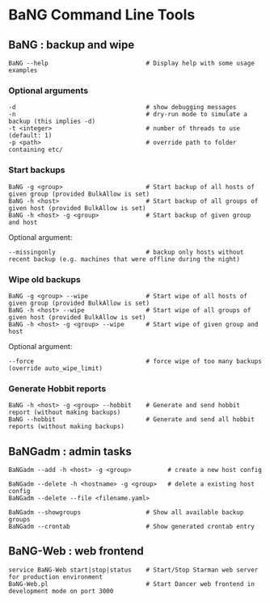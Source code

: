   BaNG Command Line Tools
===========================

 BaNG : backup and wipe
------------------------

    BaNG --help                           # Display help with some usage examples

### Optional arguments

    -d                                    # show debugging messages
    -n                                    # dry-run mode to simulate a backup (this implies -d)
    -t <integer>                          # number of threads to use (default: 1)
    -p <path>                             # override path to folder containing etc/

### Start backups

    BaNG -g <group>                       # Start backup of all hosts of given group (provided BulkAllow is set)
    BaNG -h <host>                        # Start backup of all groups of given host (provided BulkAllow is set)
    BaNG -h <host> -g <group>             # Start backup of given group and host

Optional argument:

    --missingonly                         # backup only hosts without recent backup (e.g. machines that were offline during the night)

### Wipe old backups

    BaNG -g <group> --wipe                # Start wipe of all hosts of given group (provided BulkAllow is set)
    BaNG -h <host> --wipe                 # Start wipe of all groups of given host (provided BulkAllow is set)
    BaNG -h <host> -g <group> --wipe      # Start wipe of given group and host

Optional argument:

    --force                               # force wipe of too many backups (override auto_wipe_limit)

### Generate Hobbit reports

    BaNG -h <host> -g <group> --hobbit    # Generate and send hobbit report (without making backups)
    BaNG --hobbit                         # Generate and send all hobbit reports (without making backups)


 BaNGadm : admin tasks
-----------------------

    BaNGadm --add -h <host> -g <group>          # create a new host config

    BaNGadm --delete -h <hostname> -g <group>   # delete a existing host config
    BaNGadm --delete --file <filename.yaml>

    BaNGadm --showgroups                  # Show all available backup groups
    BaNGadm --crontab                     # Show generated crontab entry


 BaNG-Web : web frontend
----------------------------

    service BaNG-Web start|stop|status    # Start/Stop Starman web server for production environment
    BaNG-Web.pl                           # Start Dancer web frontend in development mode on port 3000
